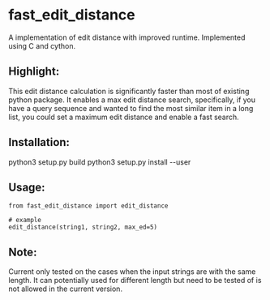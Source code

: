 # fast_edit_distance
A implementation of edit distance with improved runtime. Implemented using C and cython.

## Highlight:
This edit distance calculation is significantly faster than most of existing python package.
It enables a max edit distance search, specifically, if you have a query sequence and  wanted 
to find the most similar item in a long list, you could set a maximum edit distance and enable
a fast search.

## Installation:

python3 setup.py build
python3 setup.py install --user

## Usage:
```
from fast_edit_distance import edit_distance

# example
edit_distance(string1, string2, max_ed=5)
```

## Note:
Current only tested on the cases when the input strings are with the same length.
It can potentially used for different length but need to be tested of is not allowed in the current version.

